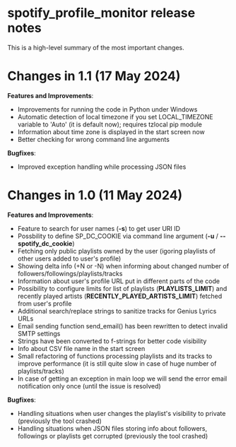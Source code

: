 # spotify_profile_monitor release notes

This is a high-level summary of the most important changes. 

# Changes in 1.1 (17 May 2024)

**Features and Improvements**:

- Improvements for running the code in Python under Windows
- Automatic detection of local timezone if you set LOCAL_TIMEZONE variable to 'Auto' (it is default now); requires tzlocal pip module
- Information about time zone is displayed in the start screen now
- Better checking for wrong command line arguments

**Bugfixes**:

- Improved exception handling while processing JSON files

# Changes in 1.0 (11 May 2024)

**Features and Improvements**:

- Feature to search for user names (**-s**) to get user URI ID
- Possbility to define SP_DC_COOKIE via command line argument (**-u** / **--spotify_dc_cookie**)
- Fetching only public playlists owned by the user (igoring playlists of other users added to user's profile)
- Showing delta info (+N or -N) when informing about changed number of followers/followings/playlists/tracks
- Information about user's profile URL put in different parts of the code
- Possibility to configure limits for list of playlists (**PLAYLISTS_LIMIT**) and recently played artists (**RECENTLY_PLAYED_ARTISTS_LIMIT**) fetched from user's profile
- Additional search/replace strings to sanitize tracks for Genius Lyrics URLs
- Email sending function send_email() has been rewritten to detect invalid SMTP settings
- Strings have been converted to f-strings for better code visibility
- Info about CSV file name in the start screen
- Small refactoring of functions processing playlists and its tracks to improve performance (it is still quite slow in case of huge number of playlists/tracks)
- In case of getting an exception in main loop we will send the error email notification only once (until the issue is resolved)

**Bugfixes**:

- Handling situations when user changes the playlist's visibility to private (previously the tool crashed)
- Handling situations when JSON files storing info about followers, followings or playlists get corrupted (previously the tool crashed)
